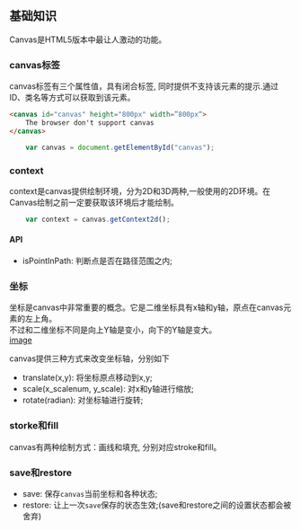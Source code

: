 ## 基础知识
Canvas是HTML5版本中最让人激动的功能。

### canvas标签
canvas标签有三个属性值，具有闭合标签, 同时提供不支持该元素的提示.通过ID、类名等方式可以获取到该元素。  


```html
<canvas id="canvas" height="800px" width=”800px“>
    The browser don't support canvas
</canvas>
```

```js
    var canvas = document.getElementById("canvas");
```

### context
context是canvas提供绘制环境，分为2D和3D两种,一般使用的2D环境。在Canvas绘制之前一定要获取该环境后才能绘制。

```js
    var context = canvas.getContext2d();
```

#### API
* isPointInPath: 判断点是否在路径范围之内;


### 坐标
坐标是canvas中非常重要的概念。它是二维坐标具有x轴和y轴，原点在canvas元素的左上角。  
不过和二维坐标不同是向上Y轴是变小，向下的Y轴是变大。  
[image](https://niuben.github.io/docs/static/images/canvas/coordinate.png)



canvas提供三种方式来改变坐标轴，分别如下

* translate(x,y): 将坐标原点移动到x,y;
* scale(x_scalenum, y_scale): 对x和y轴进行缩放;
* rotate(radian): 对坐标轴进行旋转;


### storke和fill
canvas有两种绘制方式：画线和填充, 分别对应stroke和fill。

### save和restore

* save: 保存`canvas`当前坐标和各种状态;
* restore: 让上一次`save`保存的状态生效;(save和restore之间的设置状态都会被舍弃)